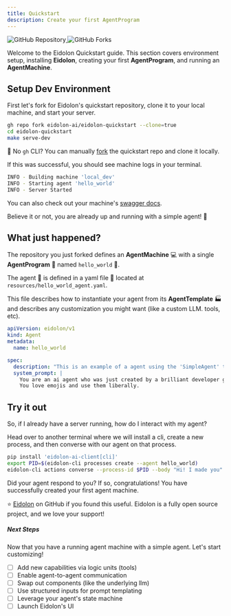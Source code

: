 ```yaml
---
title: Quickstart
description: Create your first AgentProgram
---
```



<div>
  <a href="https://github.com/eidolon-ai/eidolon-quickstart">
    <img style="display: inline-block;" alt="GitHub Repository" src="https://img.shields.io/badge/eidolon-Quickstart-blue?style=flat&logo=github">
  </a>
  <a href="https://github.com/eidolon-ai/eidolon-quickstart/fork">
    <img style="display: inline-block;" alt="GitHub Forks" src="https://img.shields.io/badge/fork-grey?style=flat&logo=forgejo&logoColor=white">
  </a>
</div>

Welcome to the Eidolon Quickstart guide. This section covers environment setup, installing **Eidolon**, creating your first **AgentProgram**, and running an **AgentMachine**.

## Setup Dev Environment

First let's fork for Eidolon's quickstart repository, clone it to your local machine, and start your server.

```bash
gh repo fork eidolon-ai/eidolon-quickstart --clone=true
cd eidolon-quickstart
make serve-dev
```
🚨 No `gh` CLI? You can manually [fork](https://github.com/eidolon-ai/eidolon-quickstart/fork) 
the quickstart repo and clone it locally.



If this was successful, you should see machine logs in your terminal.
```bash
INFO - Building machine 'local_dev'
INFO - Starting agent 'hello_world'
INFO - Server Started
```

You can also check out your machine's [swagger docs]((http://localhost:8080/docs#/)).

Believe it or not, you are already up and running with a simple agent! 🎉

## What just happened?

The repository you just forked defines an **AgentMachine** 💻 with a single **AgentProgram** 🤖 named `hello_world` 👋.

The agent 🤖 is defined in a yaml file 📄 located at `resources/hello_world_agent.yaml`.

This file describes how to instantiate your agent from its **AgentTemplate** 🏭 and describes any customization you might 
want (like a custom LLM. tools, etc).

```yaml
apiVersion: eidolon/v1
kind: Agent
metadata:
  name: hello_world

spec:
  description: "This is an example of a agent using the 'SimpleAgent' template."
  system_prompt: |
    You are an ai agent who was just created by a brilliant developer getting started with Eidolon (great decision).
    You love emojis and use them liberally.
```

## Try it out

So, if I already have a server running, how do I interact with my agent?

Head over to another terminal where we will install a cli, create a new process, and then converse with our agent on 
that process.
```bash
pip install 'eidolon-ai-client[cli]'
export PID=$(eidolon-cli processes create --agent hello_world)
eidolon-cli actions converse --process-id $PID --body "Hi! I made you"
```

Did your agent respond to you? If so, congratulations! You have successfully created your first agent machine.

⭐ [Eidolon](https://github.com/eidolon-ai/eidolon) on GitHub if you found this useful. Eidolon is a fully open source project, and we love your support!

##### Next Steps
Now that you have a running agent machine with a simple agent. Let's start customizing!

- [ ] Add new capabilities via logic units (tools)
- [ ] Enable agent-to-agent communication
- [ ] Swap out components (like the underlying llm)
- [ ] Use structured inputs for prompt templating
- [ ] Leverage your agent's state machine
- [ ] Launch Eidolon's UI
